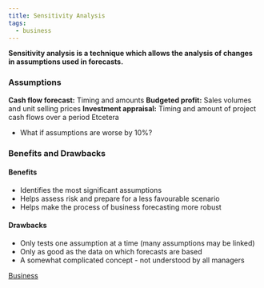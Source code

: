 ```yaml
---
title: Sensitivity Analysis
tags:
  - business
---
```


**Sensitivity analysis is a technique which allows the analysis of changes in assumptions used in forecasts.**

### Assumptions

**Cash flow forecast:** Timing and amounts
**Budgeted profit:** Sales volumes and unit selling prices
**Investment appraisal:** Timing and amount of project cash flows over a period
Etcetera

- What if assumptions are worse by 10%?

### Benefits and Drawbacks

#### Benefits

- Identifies the most significant assumptions
- Helps assess risk and prepare for a less favourable scenario
- Helps make the process of business forecasting more robust

#### Drawbacks

- Only tests one assumption at a time (many assumptions may be linked)
- Only as good as the data on which forecasts are based
- A somewhat complicated concept - not understood by all managers



[Business](/Business)